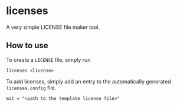 # licenses
A very simple LICENSE file maker tool.

## How to use
To create a `LICENSE` file, simply run 
``` terminal
licenses <license>
```

To add licenses, simply add an entry to the automatically generated `licenses.config` file.
```
mit = "<path to the template license file>"
```
